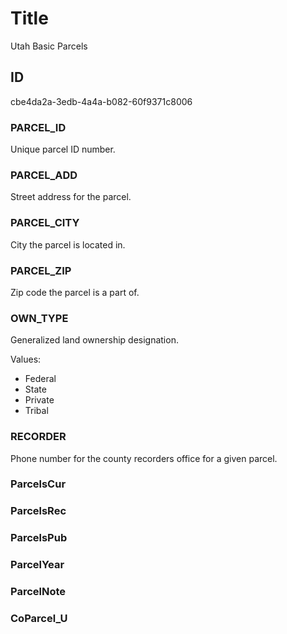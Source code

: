 # Title

Utah Basic Parcels

## ID

cbe4da2a-3edb-4a4a-b082-60f9371c8006

### PARCEL_ID

Unique parcel ID number.

### PARCEL_ADD

Street address for the parcel.

### PARCEL_CITY

City the parcel is located in.

### PARCEL_ZIP

Zip code the parcel is a part of.

### OWN_TYPE

Generalized land ownership designation.

Values:

- Federal
- State
- Private
- Tribal

### RECORDER

Phone number for the county recorders office for a given parcel.

### ParcelsCur

<!--- No definition for this field. -->

### ParcelsRec

<!--- No definition for this field. -->

### ParcelsPub

<!--- No definition for this field. -->

### ParcelYear

<!--- No definition for this field. -->

### ParcelNote

<!--- No definition for this field. -->

### CoParcel_U

<!--- No definition for this field. -->